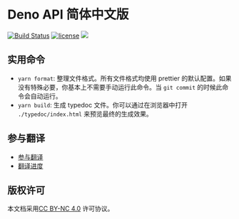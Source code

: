 # Deno API 简体中文版

[![Build Status](https://github.com/denodev/typedoc/workflows/ci/badge.svg?branch=master)](https://github.com/denodev/typedoc/actions)
[![license](https://img.shields.io/github/license/denodev/typedoc)](https://github.com/denodev/typedoc/blob/master/LICENSE)
[![](https://img.shields.io/badge/deno-v0.40.0-green.svg)](https://github.com/denoland/deno)

## 实用命令

- `yarn format`: 整理文件格式。所有文件格式均使用 prettier 的默认配置。如果没有特殊必要，你基本上不需要手动运行此命令。当 `git commit` 的时候此命令会自动运行。
- `yarn build`: 生成 typedoc 文件。你可以通过在浏览器中打开 `./typedoc/index.html` 来预览最终的生成效果。

## 参与翻译

- [参与翻译](https://github.com/denodev/typedoc/issues/4)
- [翻译进度](https://github.com/denodev/typedoc/issues/6)

## 版权许可

本文档采用[CC BY-NC 4.0](https://creativecommons.org/licenses/by-nc/4.0/deed.zh) 许可协议。
